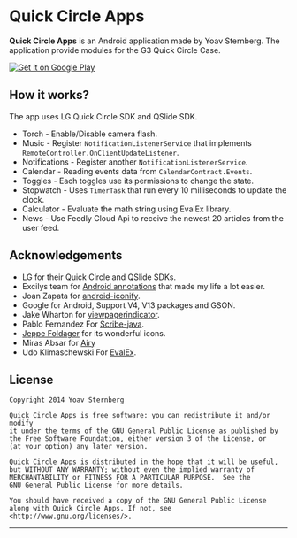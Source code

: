 # Quick Circle Apps

**Quick Circle Apps** is an Android application made by Yoav Sternberg.
The application provide modules for the G3 Quick Circle Case.

[![Get it on Google Play](http://www.android.com/images/brand/get_it_on_play_logo_small.png)](https://play.google.com/store/apps/details?id=com.yoavst.quickapps)

## How it works?
The app uses LG Quick Circle SDK and QSlide SDK.  
* Torch - Enable/Disable camera flash.  
* Music - Register `NotificationListenerService` that implements `RemoteController.OnClientUpdateListener`.  
* Notifications - Register another `NotificationListenerService`.  
* Calendar - Reading events data from `CalendarContract.Events`.  
* Toggles - Each toggles use its permissions to change the state.  
* Stopwatch - Uses `TimerTask` that run every 10 milliseconds to update the clock.
* Calculator - Evaluate the math string using EvalEx library.
* News - Use Feedly Cloud Api to receive the newest 20 articles from the user feed.

## Acknowledgements
* LG for their Quick Circle and QSlide SDKs.  
* Excilys team for [Android annotations](https://github.com/excilys/androidannotations/wiki) that made my life a lot easier.  
* Joan Zapata for [android-iconify](https://github.com/JoanZapata/android-iconify).  
* Google for Android, Support V4, V13 packages and GSON.  
* Jake Wharton for [viewpagerindicator](http://viewpagerindicator.com/).  
* Pablo Fernandez For [Scribe-java](https://github.com/fernandezpablo85/scribe-java).  
* [Jeppe Foldager](http://www.blackbearblanc.dk/) for its wonderful icons. 
* Miras Absar for [Airy](https://github.com/mirasmithy/airy)
* Udo Klimaschewski For [EvalEx](https://github.com/uklimaschewski/EvalEx).

License
-------

    Copyright 2014 Yoav Sternberg

    Quick Circle Apps is free software: you can redistribute it and/or modify
    it under the terms of the GNU General Public License as published by
    the Free Software Foundation, either version 3 of the License, or
    (at your option) any later version.

    Quick Circle Apps is distributed in the hope that it will be useful,
    but WITHOUT ANY WARRANTY; without even the implied warranty of
    MERCHANTABILITY or FITNESS FOR A PARTICULAR PURPOSE.  See the
    GNU General Public License for more details.

    You should have received a copy of the GNU General Public License
    along with Quick Circle Apps. If not, see <http://www.gnu.org/licenses/>.

---
